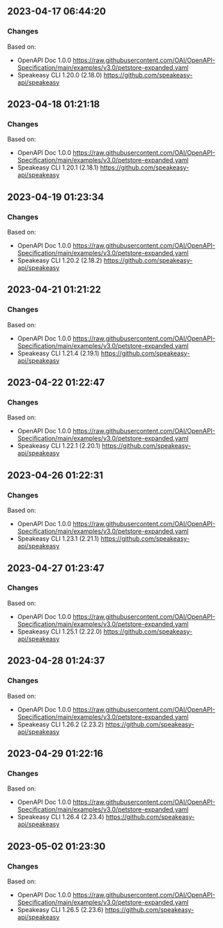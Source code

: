 

## 2023-04-17 06:44:20
### Changes
Based on:
- OpenAPI Doc 1.0.0 https://raw.githubusercontent.com/OAI/OpenAPI-Specification/main/examples/v3.0/petstore-expanded.yaml
- Speakeasy CLI 1.20.0 (2.18.0) https://github.com/speakeasy-api/speakeasy

## 2023-04-18 01:21:18
### Changes
Based on:
- OpenAPI Doc 1.0.0 https://raw.githubusercontent.com/OAI/OpenAPI-Specification/main/examples/v3.0/petstore-expanded.yaml
- Speakeasy CLI 1.20.1 (2.18.1) https://github.com/speakeasy-api/speakeasy

## 2023-04-19 01:23:34
### Changes
Based on:
- OpenAPI Doc 1.0.0 https://raw.githubusercontent.com/OAI/OpenAPI-Specification/main/examples/v3.0/petstore-expanded.yaml
- Speakeasy CLI 1.20.2 (2.18.2) https://github.com/speakeasy-api/speakeasy

## 2023-04-21 01:21:22
### Changes
Based on:
- OpenAPI Doc 1.0.0 https://raw.githubusercontent.com/OAI/OpenAPI-Specification/main/examples/v3.0/petstore-expanded.yaml
- Speakeasy CLI 1.21.4 (2.19.1) https://github.com/speakeasy-api/speakeasy

## 2023-04-22 01:22:47
### Changes
Based on:
- OpenAPI Doc 1.0.0 https://raw.githubusercontent.com/OAI/OpenAPI-Specification/main/examples/v3.0/petstore-expanded.yaml
- Speakeasy CLI 1.22.1 (2.20.1) https://github.com/speakeasy-api/speakeasy

## 2023-04-26 01:22:31
### Changes
Based on:
- OpenAPI Doc 1.0.0 https://raw.githubusercontent.com/OAI/OpenAPI-Specification/main/examples/v3.0/petstore-expanded.yaml
- Speakeasy CLI 1.23.1 (2.21.1) https://github.com/speakeasy-api/speakeasy

## 2023-04-27 01:23:47
### Changes
Based on:
- OpenAPI Doc 1.0.0 https://raw.githubusercontent.com/OAI/OpenAPI-Specification/main/examples/v3.0/petstore-expanded.yaml
- Speakeasy CLI 1.25.1 (2.22.0) https://github.com/speakeasy-api/speakeasy

## 2023-04-28 01:24:37
### Changes
Based on:
- OpenAPI Doc 1.0.0 https://raw.githubusercontent.com/OAI/OpenAPI-Specification/main/examples/v3.0/petstore-expanded.yaml
- Speakeasy CLI 1.26.2 (2.23.2) https://github.com/speakeasy-api/speakeasy

## 2023-04-29 01:22:16
### Changes
Based on:
- OpenAPI Doc 1.0.0 https://raw.githubusercontent.com/OAI/OpenAPI-Specification/main/examples/v3.0/petstore-expanded.yaml
- Speakeasy CLI 1.26.4 (2.23.4) https://github.com/speakeasy-api/speakeasy

## 2023-05-02 01:23:30
### Changes
Based on:
- OpenAPI Doc 1.0.0 https://raw.githubusercontent.com/OAI/OpenAPI-Specification/main/examples/v3.0/petstore-expanded.yaml
- Speakeasy CLI 1.26.5 (2.23.6) https://github.com/speakeasy-api/speakeasy